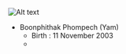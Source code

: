 ![Alt text](https://assets.digitalocean.com/articles/alligator/boo.svg "a title")
- Boonphithak Phompech (Yam)
  - Birth : 11 November 2003
  - 
